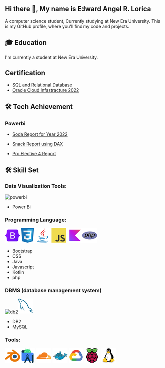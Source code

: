 ## Hi there 👋, My name is Edward Angel R. Lorica

A computer science student, Currently studying at New Era University. This is my GitHub profile, where you'll find my code and projects.


## 🎓 Education
I'm currently a student at New Era University.

## Certification

* [SQL and Relational Database](https://courses.cognitiveclass.ai/certificates/d0e63933c942445498bebbae9064aa1b)
* [Oracle Cloud Infastracture 2022](https://catalog-education.oracle.com/pls/certview/sharebadge?id=C830FE4C27D0C9A2B1C97DFCE657EF6C7BC84A152013C1476F5BAD4187AAF725)

## 🛠 Tech Achievement
### Powerbi

* [Soda Report for Year 2022](https://app.powerbi.com/view?r=eyJrIjoiYmM3N2M4NjQtYmRmYi00MDY1LTkzODMtOGY0ZDAyOWU0ZDRkIiwidCI6ImRmMzU3OGUzLWVmYmItNGMwYS05MTkxLTg4OWM5ZGU0MjY2YyIsImMiOjEwfQ%3D%3D)

* [Snack Report using DAX](https://app.powerbi.com/view?r=eyJrIjoiNWJmMTIzODgtNGE5MS00Y2RjLWJhMjctYzAyZjJhZDZlYmVlIiwidCI6ImRmMzU3OGUzLWVmYmItNGMwYS05MTkxLTg4OWM5ZGU0MjY2YyIsImMiOjEwfQ%3D%3D)

* [Pro Elective 4 Report](https://app.powerbi.com/view?r=eyJrIjoiMmJmY2VmOTQtM2Q2OS00NTZiLTljM2UtYTE4OWRkOTlhMzhkIiwidCI6ImRmMzU3OGUzLWVmYmItNGMwYS05MTkxLTg4OWM5ZGU0MjY2YyIsImMiOjEwfQ%3D%3D)


## 🛠 Skill Set

### Data Visualization Tools: 
<img src="https://upload.wikimedia.org/wikipedia/commons/c/cf/New_Power_BI_Logo.svg" alt="powerbi" height="45"/>

* Power Bi

### Programming Language:
<img src="https://raw.githubusercontent.com/devicons/devicon/master/icons/bootstrap/bootstrap-original.svg" alt="bootstrap" height="48"/><img src="https://raw.githubusercontent.com/devicons/devicon/master/icons/css3/css3-original.svg" alt="css3" height="48"><img src="https://raw.githubusercontent.com/devicons/devicon/master/icons/java/java-original.svg" alt="java" height="48"/>
<img src="https://raw.githubusercontent.com/devicons/devicon/master/icons/javascript/javascript-original.svg" alt="javascript" height="48"/>
<img src="https://raw.githubusercontent.com/devicons/devicon/master/icons/kotlin/kotlin-original.svg" alt="kotlin" height="48"/><img src="https://raw.githubusercontent.com/devicons/devicon/master/icons/php/php-original.svg" alt="php" height="48"/>

* Bootstrap
* CSS
* Java
* Javascript
* Kotlin
* php

### DBMS (database management system)
<img src="https://www.db2tutorial.com/wp-content/uploads/2019/03/db2-tutorial.png" alt="db2" height="48"/><img src="https://raw.githubusercontent.com/devicons/devicon/master/icons/mysql/mysql-original.svg" alt="mysql" height="48"/>

 * DB2
 * MySQL
### Tools:
 <img src="https://raw.githubusercontent.com/devicons/devicon/master/icons/blender/blender-original.svg" alt="blender" height="48"/><img src="https://raw.githubusercontent.com/devicons/devicon/master/icons/androidstudio/androidstudio-original.svg" alt="android Studio" height="48"/>
<img src="https://raw.githubusercontent.com/devicons/devicon/master/icons/cloudflare/cloudflare-original.svg" alt="cloudflare" height="48"/>
<img src="https://raw.githubusercontent.com/devicons/devicon/master/icons/docker/docker-original.svg" alt="docker" height="48"/>
<img src="https://raw.githubusercontent.com/devicons/devicon/master/icons/googlecloud/googlecloud-original.svg" alt="gcp" height="48"/>
<img src="https://raw.githubusercontent.com/devicons/devicon/master/icons/raspberrypi/raspberrypi-original.svg" alt="" height="48"/>
<img src="https://raw.githubusercontent.com/devicons/devicon/master/icons/linux/linux-original.svg" alt="linux" height="48"/>
<img src="" alt="" height="48"/>



<!--
**nngel/nngel** is a ✨ _special_ ✨ repository because its `README.md` (this file) appears on your GitHub profile.

Here are some ideas to get you started:

- 🔭 I’m currently working on ...
- 🌱 I’m currently learning ...
- 👯 I’m looking to collaborate on ...
- 🤔 I’m looking for help with ...
- 💬 Ask me about ...
- 📫 How to reach me: ...
- 😄 Pronouns: ...
- ⚡ Fun fact: ...
-->
